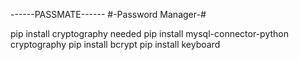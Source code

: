------PASSMATE------
#-Password Manager-#

pip install cryptography needed
pip install mysql-connector-python cryptography
pip install bcrypt
pip install keyboard

